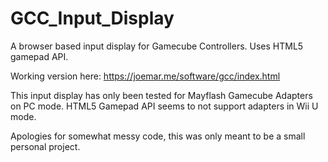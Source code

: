 # GCC_Input_Display
A browser based input display for Gamecube Controllers. Uses HTML5 gamepad API.

Working version here: https://joemar.me/software/gcc/index.html

This input display has only been tested for Mayflash Gamecube Adapters on PC mode. HTML5 Gamepad API seems to not support adapters in Wii U mode.

Apologies for somewhat messy code, this was only meant to be a small personal project.
